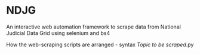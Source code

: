 # NDJG
An interactive web automation framework to scrape data from National Judicial Data Grid using selenium and bs4

How the web-scraping scripts are arranged - syntax
*Topic to be scraped*.py
